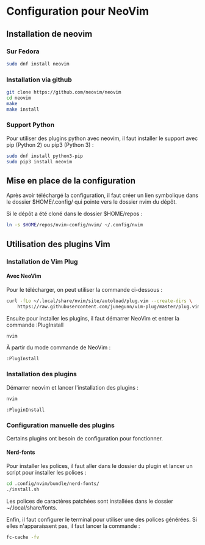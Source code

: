 # Configuration pour NeoVim

## Installation de neovim

### Sur Fedora


```bash
sudo dnf install neovim
```

### Installation via github

```bash
git clone https://github.com/neovim/neovim
cd neovim
make
make install
```

### Support Python

Pour utiliser des plugins python avec neovim, il faut installer le support avec pip (Python 2) ou pip3 (Python 3) :

```bash
sudo dnf install python3-pip
sudo pip3 install neovim
```

## Mise en place de la configuration

Après avoir téléchargé la configuration, il faut créer un lien symbolique dans le 
dossier $HOME/.config/ qui pointe vers le dossier nvim du dépôt.

Si le dépôt a été cloné dans le dossier $HOME/repos :

```sh
ln -s $HOME/repos/nvim-config/nvim/ ~/.config/nvim
```

## Utilisation des plugins Vim

### Installation de Vim Plug

#### Avec NeoVim

Pour le télécharger, on peut utiliser la commande ci-dessous :

```sh
curl -fLo ~/.local/share/nvim/site/autoload/plug.vim --create-dirs \
    https://raw.githubusercontent.com/junegunn/vim-plug/master/plug.vim
```

Ensuite pour installer les plugins, il faut démarrer NeoVim et entrer la commande :PlugInstall

```bash
nvim
```

À partir du mode commande de NeoVim :

```
:PlugInstall
```

### Installation des plugins

Démarrer neovim et lancer l'installation des plugins :

```bash
nvim
```

```vim
:PluginInstall
```


### Configuration manuelle des plugins

Certains plugins ont besoin de configuration pour fonctionner.

#### Nerd-fonts

Pour installer les polices, il faut aller dans le dossier du plugin et lancer un script pour installer les polices :

```bash
cd .config/nvim/bundle/nerd-fonts/
./install.sh
```

Les polices de caractères patchées sont installées dans le dossier ~/.local/share/fonts.

Enfin, il faut configurer le terminal pour utiliser une des polices générées.
Si elles n'apparaissent pas, il faut lancer la commande :

```bash
fc-cache -fv
```

